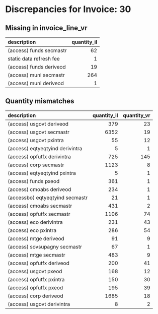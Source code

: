 # Discrepancies for Invoice: 30

## Missing in invoice_line_vr

| description             |   quantity_il |
|:------------------------|--------------:|
| (access) funds secmastr |            62 |
| static data refresh fee |             1 |
| (access) funds deriveod |            19 |
| (access) muni secmastr  |           264 |
| (access) muni deriveod  |             1 |

## Quantity mismatches

| description                     |   quantity_il |   quantity_vr |
|:--------------------------------|--------------:|--------------:|
| (access) usgovt deriveod        |           379 |            23 |
| (access) usgovt secmastr        |          6352 |            19 |
| (access) usgovt pxintra         |            55 |            12 |
| (access) eqtyeqtyind derivintra |             5 |             1 |
| (access) opfutfx derivintra     |           725 |           145 |
| (access) corp secmastr          |          1123 |             8 |
| (access) eqtyeqtyind pxintra    |             5 |             1 |
| (access) funds pxeod            |           361 |             1 |
| (access) cmoabs deriveod        |           234 |             1 |
| (accessbo) eqtyeqtyind secmastr |            21 |             1 |
| (access) cmoabs secmastr        |           431 |             2 |
| (access) opfutfx secmastr       |          1106 |            74 |
| (access) eco derivintra         |           231 |            43 |
| (access) eco pxintra            |           286 |            54 |
| (access) mtge deriveod          |            91 |             9 |
| (access) sovsupagny secmastr    |            67 |             1 |
| (access) mtge secmastr          |           483 |             9 |
| (access) opfutfx deriveod       |           200 |            41 |
| (access) usgovt pxeod           |           168 |            12 |
| (access) opfutfx pxintra        |           150 |            30 |
| (access) opfutfx pxeod          |           195 |            39 |
| (access) corp deriveod          |          1685 |            18 |
| (access) usgovt derivintra      |             8 |             2 |
